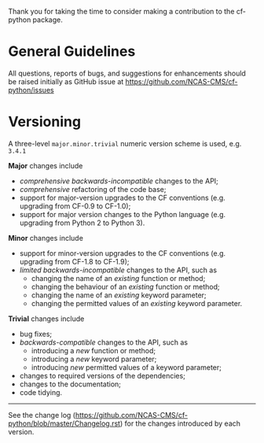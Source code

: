 Thank you for taking the time to consider making a contribution to the
cf-python package.

# General Guidelines

All questions, reports of bugs, and suggestions for enhancements
should be raised initially as GitHub issue at
https://github.com/NCAS-CMS/cf-python/issues

# Versioning

A three-level ``major.minor.trivial`` numeric version scheme is used,
e.g. ``3.4.1``

**Major** changes include
  * *comprehensive* *backwards-incompatible* changes to the API;
  * *comprehensive* refactoring of the code base;
  * support for major-version upgrades to the CF conventions (e.g.
    upgrading from CF-0.9 to CF-1.0);
  * support for major version changes to the Python language (e.g.
    upgrading from Python 2 to Python 3).

**Minor** changes include
  * support for minor-version upgrades to the CF conventions (e.g.
    upgrading from CF-1.8 to CF-1.9);
  * *limited* *backwards-incompatible* changes to the API, such as
    - changing the name of an *existing* function or method;
    - changing the behaviour of an *existing* function or method;
    - changing the name of an *existing* keyword parameter;
    - changing the permitted values of an *existing* keyword parameter.

**Trivial** changes include
  * bug fixes;
  * *backwards-compatible* changes to the API, such as
    - introducing a *new* function or method;
    - introducing a *new* keyword parameter;
    - introducing *new* permitted values of a keyword parameter;
  * changes to required versions of the dependencies;
  * changes to the documentation;
  * code tidying.

---

See the change log
(https://github.com/NCAS-CMS/cf-python/blob/master/Changelog.rst)
for the changes introduced by  each version.
